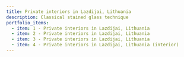 ```yaml
---
title: Private interiors in Lazdijai, Lithuania
description: Classical stained glass technique
portfolio_items:
  - item: 1 - Private interiors in Lazdijai, Lithuania
  - item: 2 - Private interiors in Lazdijai, Lithuania
  - item: 3 - Private interiors in Lazdijai, Lithuania
  - item: 4 - Private interiors in Lazdijai, Lithuania (interior)
---
```

